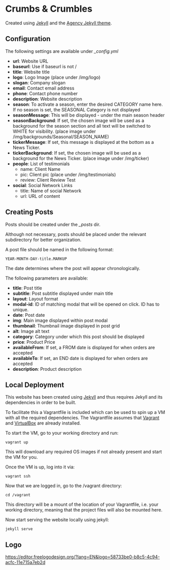 Crumbs & Crumbles
=================

Created using [Jekyll](https://jekyllrb.com/) and the [Agency Jekyll theme](https://github.com/y7kim/agency-jekyll-theme).

Configuration
-------------

The following settings are available under *_config.yml*

- **url**: Website URL
- **baseurl**: Use if baseurl is not /
- **title**: Website title
- **logo**: Logo Image (place under /img/logo)
- **slogan**: Company slogan
- **email**: Contact email address
- **phone**: Contact phone number
- **description**: Website description
- **season**: To activate a season, enter the desired CATEGORY name here. If no season is set, the SEASONAL Category is not displayed
- **seasonMessage**: This will be displayed - under the main season header
- **seasonBackground**: If set, the chosen image will be used as a background for the season section and all text will be switched to WHITE for visibility. (place image under /img/backgrounds/Seasonal/SEASON_NAME)
- **tickerMessage**: If set, this message is displayed at the bottom as a News Ticker.
- **tickerBackground**: If set, the chosen image will be used as a background for the News Ticker. (place image under /img/ticker)
- **people**: List of testimonials
    - name: Client Name
    - pic: Client pic (place under /img/testimonials)
    - review: Client Review Test
- **social**: Social Network Links
    - title: Name of social Network
    - url: URL of content

Creating Posts
--------------

Posts should be created under the *_posts* dir. 

Although not necessary, posts should be placed under the relevant subdirectory for better organization.

A post file should be named in the following format:

`YEAR-MONTH-DAY-title.MARKUP`

The date determines where the post will appear chronologically.

The following parameters are available:

- **title**: Post title
- **subtitle**: Post subtitle displayed under main title
- **layout**: Layout format
- **modal-id**: ID of matching modal that will be opened on click. ID has to unique. 
- **date**: Post date
- **img**: Main image displayed within post modal
- **thumbnail**: Thumbnail image displayed in post grid
- **alt**: Image alt text
- **category**: Category under which this post should be displayed
- **price**: Product Price
- **availableFrom**: If set, a FROM date is displayed for when orders are accepted
- **availableTo**: If set, an END date is displayed for when orders are accepted
- **description**: Product description

Local Deployment
----------------

This website has been created using [Jekyll](https://jekyllrb.com/) and thus requires Jekyll and its dependencies in order to be built.

To facilitate this a Vagrantfile is included which can be used to spin up a VM with all the required dependencies. The Vagrantfile assumes that [Vagrant](https://www.vagrantup.com/) and [VirtualBox](https://www.virtualbox.org/) are already installed.

To start the VM, go to your working directory and run:

`vagrant up`

This will download any required OS images if not already present and start the VM for you.

Once the VM is up, log into it via:

`vagrant ssh`

Now that we are logged in, go to the /vagrant directory:

`cd /vagrant`

This directory will be a mount of the location of your Vagrantfile, i.e. your working directory, meaning that the project files will also be mounted here.

Now start serving the website locally using jekyll:

`jekyll serve` 

Logo
----

https://editor.freelogodesign.org/?lang=EN&logo=58733be0-b8c5-4c94-acfc-11e715a7eb2d